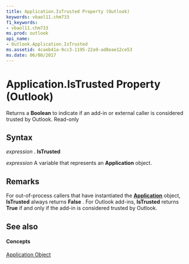 ```yaml
---
title: Application.IsTrusted Property (Outlook)
keywords: vbaol11.chm733
f1_keywords:
- vbaol11.chm733
ms.prod: outlook
api_name:
- Outlook.Application.IsTrusted
ms.assetid: 4caeb41a-9cc3-1195-22a9-ad8eae12ce53
ms.date: 06/08/2017
---
```



# Application.IsTrusted Property (Outlook)

Returns a  **Boolean** to indicate if an add-in or external caller is considered trusted by Outlook. Read-only


## Syntax

 _expression_ . **IsTrusted**

 _expression_ A variable that represents an **Application** object.


## Remarks

For out-of-process callers that have instantiated the  **[Application](Outlook.Application.md)** object, **IsTrusted** always returns **False** . For Outlook add-ins, **IsTrusted** returns **True** if and only if the add-in is considered trusted by Outlook.


## See also


#### Concepts


[Application Object](Outlook.Application.md)

